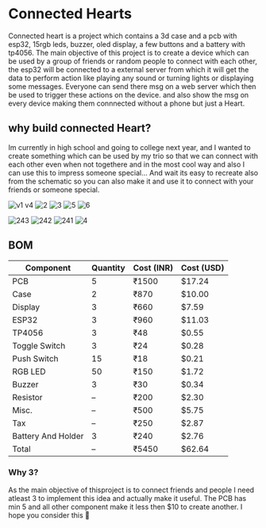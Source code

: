# Connected Hearts
Connected heart is a project which contains a 3d case and a pcb with esp32, 15rgb leds, buzzer, oled display, a few buttons and a battery with tp4056. The main objective of this project is to create a device which can be used by a group of friends or random people to connect with each other, the esp32 will be connected to a external server from which it will get the data to perform action like playing any sound or turning lights or displaying some messages. Everyone can send there msg on a web server which then be used to trigger these actions on the device. and also show the msg on every device making them connnected without a phone but just a Heart.

## why build connected Heart?
Im currently in high school and going to college next year, and I wanted to create something which can be used by my trio so that we can connect with each other even when not togethere and in the most cool way and also I can use this to impress someone special... And wait its easy to recreate also from the schematic so you can also make it and use it to connect with your friends or someone special.


![v1 v4](https://github.com/user-attachments/assets/71355128-b5c7-45fd-9f98-b586d3873785)
![2](https://github.com/user-attachments/assets/33910889-c962-412b-a123-7140f012e9b0)
![3](https://github.com/user-attachments/assets/8a9c8abd-1311-4ee4-b589-a51a01bd4fac)
![5](https://github.com/user-attachments/assets/76b9c489-6e55-4e15-8703-32920230487f)
![6](https://github.com/user-attachments/assets/832a7498-ae0c-4c64-8c59-afeb8fb19c6c)

![243](https://github.com/user-attachments/assets/a360486e-8781-4719-a2b3-9fce091fb3d8)
![242](https://github.com/user-attachments/assets/0e2dce12-bc77-426c-9ac6-00d246b25551)
![241](https://github.com/user-attachments/assets/bff3eb98-df95-4ec5-b346-aed2f96d9064)
![4](https://github.com/user-attachments/assets/d479c3d9-2595-4767-9e08-a9aced09a202)


## BOM

| Component           | Quantity | Cost (INR) | Cost (USD) |
|---------------------|----------|------------|------------|
| PCB                 | 5        | ₹1500      | $17.24     |
| Case                | 2        | ₹870       | $10.00     |
| Display             | 3        | ₹660       | $7.59      |
| ESP32               | 3        | ₹960       | $11.03     |
| TP4056              | 3        | ₹48        | $0.55      |
| Toggle Switch       | 3        | ₹24        | $0.28      |
| Push Switch         | 15       | ₹18        | $0.21      |
| RGB LED             | 50       | ₹150       | $1.72      |
| Buzzer              | 3        | ₹30        | $0.34      |
| Resistor            | –        | ₹200       | $2.30      |
| Misc.               | –        | ₹500       | $5.75      |
| Tax                 | –        | ₹250       | $2.87      |
| Battery And Holder  | 3        | ₹240       | $2.76      |
| Total               | –        | ₹5450      | $62.64     |

### Why 3?
As the main objective of thisproject is to connect friends and people I need atleast 3 to implement this idea and actually make it useful. The PCB has min 5 and all other component make it less then $10 to create another. I hope you consider this 💖


